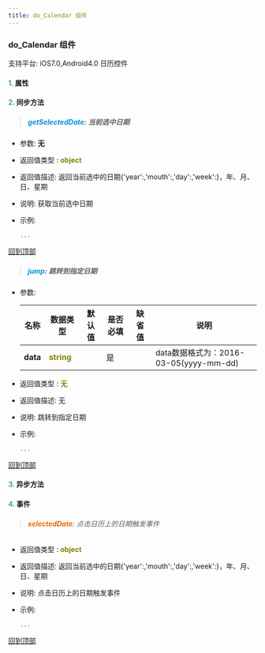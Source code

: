 ```yaml
---
title: do_Calendar 组件
---
```


### do_Calendar 组件

 支持平台: iOS7.0,Android4.0
 日历控件

#### <font color ='#40A977'>**1.**</font> 属性

#### <font color ='#40A977'>**2.**</font> 同步方法

>##### <font color ='#0092db'>**getSelectedDate**</font>: 当前选中日期

- 参数: **无**
- 返回值类型 : <font color ='#808000'>**object**</font>
- 返回值描述: 返回当前选中的日期{'year':,'mouth':,'day':,'week':}，年、月、日、星期
- 说明: 获取当前选中日期
- 示例:

  ```javascript
  ...

  ```

[回到顶部](#top)

>##### <font color ='#0092db'>**jump**</font>: 跳转到指定日期

- 参数:

  名称 | 数据类型 |默认值|是否必填|缺省值|说明
  ---- |-------------  |----------|--------------|--------|------
  **data** |<font color ='#808000'>**string**</font> |  | 是||data数据格式为：2016-03-05(yyyy-mm-dd)
- 返回值类型 : <font color ='#808000'>**无**</font>
- 返回值描述: 无
- 说明: 跳转到指定日期
- 示例:

  ```javascript
  ...

  ```

[回到顶部](#top)

#### <font color ='#40A977'>**3.**</font> 异步方法


#### <font color ='#40A977'>**4.**</font> 事件

>###### <font color ='#e96900'>**selectedDate**</font>: 点击日历上的日期触发事件

- 返回值类型 : <font color ='#808000'>**object**</font>
- 返回值描述: 返回当前选中的日期{'year':,'mouth':,'day':,'week':}，年、月、日、星期
- 说明: 点击日历上的日期触发事件
- 示例:

  ```javascript
  ...

  ```

[回到顶部](#top)



